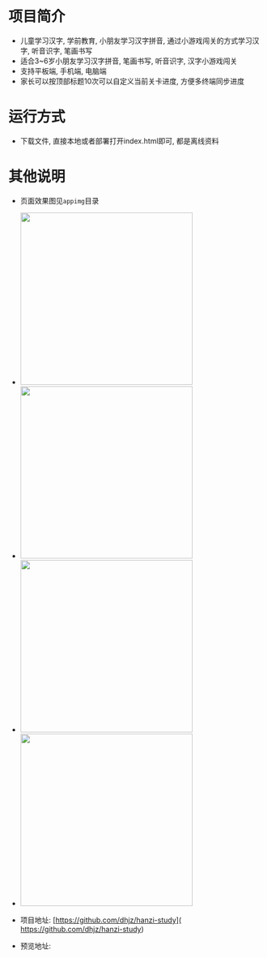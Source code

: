 # 项目简介
- 儿童学习汉字, 学前教育, 小朋友学习汉字拼音, 通过小游戏闯关的方式学习汉字, 听音识字, 笔画书写
- 适合3~6岁小朋友学习汉字拼音, 笔画书写, 听音识字, 汉字小游戏闯关
- 支持平板端, 手机端, 电脑端
- 家长可以按顶部标题10次可以自定义当前关卡进度, 方便多终端同步进度

# 运行方式
- 下载文件, 直接本地或者部署打开index.html即可, 都是离线资料

# 其他说明
- 页面效果图见`appimg`目录
- <img src="https://gcore.jsdelivr.net/gh/dhjz/hanzi-study@master/appimg/app1.jpg" style="width: 340px;"/>
- <img src="https://gcore.jsdelivr.net/gh/dhjz/hanzi-study@master/appimg/app2.jpg" style="width: 340px;"/>
- <img src="https://gcore.jsdelivr.net/gh/dhjz/hanzi-study@master/appimg/app3.jpg" style="width: 340px;"/>
- <img src="https://gcore.jsdelivr.net/gh/dhjz/hanzi-study@master/appimg/app4.jpg" style="width: 340px;"/>

- 项目地址: [https://github.com/dhjz/hanzi-study]( https://github.com/dhjz/hanzi-study)  
- 预览地址: 
